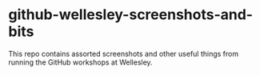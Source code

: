 # github-wellesley-screenshots-and-bits

This repo contains assorted screenshots and other useful things from running the GitHub workshops at Wellesley.

